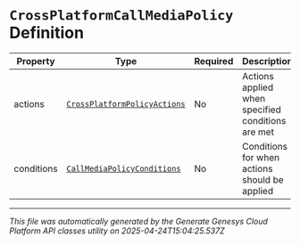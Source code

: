 # `CrossPlatformCallMediaPolicy` Definition

| Property | Type | Required | Description |
|----------|------|----------|-------------|
| actions | [`CrossPlatformPolicyActions`](crossplatformpolicyactions-definition.md) | No | Actions applied when specified conditions are met |
| conditions | [`CallMediaPolicyConditions`](callmediapolicyconditions-definition.md) | No | Conditions for when actions should be applied |

---

*This file was automatically generated by the Generate Genesys Cloud Platform API classes utility on 2025-04-24T15:04:25.537Z*